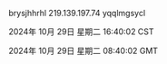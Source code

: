 brysjhhrhl 219.139.197.74 yqqlmgsycl

2024年 10月 29日 星期二 16:40:02 CST

2024年 10月 29日 星期二 08:40:02 GMT
